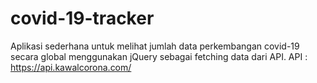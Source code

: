# covid-19-tracker
Aplikasi sederhana untuk melihat jumlah data perkembangan covid-19 secara global menggunakan jQuery sebagai fetching data dari API.
API : https://api.kawalcorona.com/
